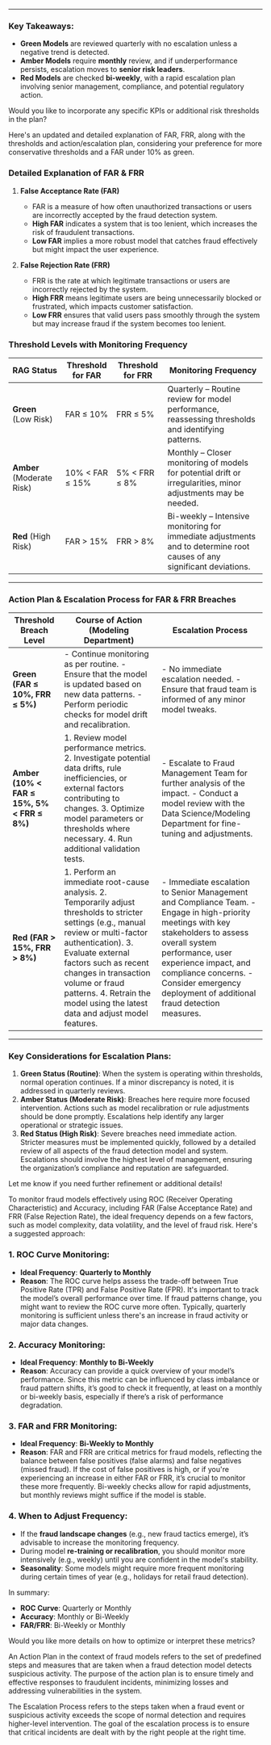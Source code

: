 
---

### **Key Takeaways:**
- **Green Models** are reviewed quarterly with no escalation unless a negative trend is detected.  
- **Amber Models** require **monthly** review, and if underperformance persists, escalation moves to **senior risk leaders**.  
- **Red Models** are checked **bi-weekly**, with a rapid escalation plan involving senior management, compliance, and potential regulatory action.  

Would you like to incorporate any specific KPIs or additional risk thresholds in the plan?



Here's an updated and detailed explanation of FAR, FRR, along with the thresholds and action/escalation plan, considering your preference for more conservative thresholds and a FAR under 10% as green.

### **Detailed Explanation of FAR & FRR**  

1. **False Acceptance Rate (FAR)**  
   - FAR is a measure of how often unauthorized transactions or users are incorrectly accepted by the fraud detection system.
   - **High FAR** indicates a system that is too lenient, which increases the risk of fraudulent transactions.
   - **Low FAR** implies a more robust model that catches fraud effectively but might impact the user experience.

2. **False Rejection Rate (FRR)**  
   - FRR is the rate at which legitimate transactions or users are incorrectly rejected by the system.
   - **High FRR** means legitimate users are being unnecessarily blocked or frustrated, which impacts customer satisfaction.
   - **Low FRR** ensures that valid users pass smoothly through the system but may increase fraud if the system becomes too lenient.

### **Threshold Levels with Monitoring Frequency**  

| **RAG Status** | **Threshold for FAR** | **Threshold for FRR** | **Monitoring Frequency** |
|----------------|-----------------------|-----------------------|--------------------------|
| **Green** (Low Risk)  | FAR ≤ 10%  | FRR ≤ 5%  | Quarterly – Routine review for model performance, reassessing thresholds and identifying patterns. |
| **Amber** (Moderate Risk)  | 10% < FAR ≤ 15%  | 5% < FRR ≤ 8%  | Monthly – Closer monitoring of models for potential drift or irregularities, minor adjustments may be needed. |
| **Red** (High Risk)  | FAR > 15%  | FRR > 8%  | Bi-weekly – Intensive monitoring for immediate adjustments and to determine root causes of any significant deviations. |

---

### **Action Plan & Escalation Process for FAR & FRR Breaches**  

| **Threshold Breach Level** | **Course of Action (Modeling Department)** | **Escalation Process** |
|--------------------------|----------------------------------------|------------------------|
| **Green (FAR ≤ 10%, FRR ≤ 5%)**  | - Continue monitoring as per routine. - Ensure that the model is updated based on new data patterns. - Perform periodic checks for model drift and recalibration. | - No immediate escalation needed. - Ensure that fraud team is informed of any minor model tweaks. |
| **Amber (10% < FAR ≤ 15%, 5% < FRR ≤ 8%)** | 1. Review model performance metrics. 2. Investigate potential data drifts, rule inefficiencies, or external factors contributing to changes. 3. Optimize model parameters or thresholds where necessary. 4. Run additional validation tests. | - Escalate to Fraud Management Team for further analysis of the impact. - Conduct a model review with the Data Science/Modeling Department for fine-tuning and adjustments. |
| **Red (FAR > 15%, FRR > 8%)** | 1. Perform an immediate root-cause analysis. 2. Temporarily adjust thresholds to stricter settings (e.g., manual review or multi-factor authentication). 3. Evaluate external factors such as recent changes in transaction volume or fraud patterns. 4. Retrain the model using the latest data and adjust model features. | - Immediate escalation to Senior Management and Compliance Team. - Engage in high-priority meetings with key stakeholders to assess overall system performance, user experience impact, and compliance concerns. - Consider emergency deployment of additional fraud detection measures. |

---

### **Key Considerations for Escalation Plans:**  
1. **Green Status (Routine)**: When the system is operating within thresholds, normal operation continues. If a minor discrepancy is noted, it is addressed in quarterly reviews.
2. **Amber Status (Moderate Risk)**: Breaches here require more focused intervention. Actions such as model recalibration or rule adjustments should be done promptly. Escalations help identify any larger operational or strategic issues.
3. **Red Status (High Risk)**: Severe breaches need immediate action. Stricter measures must be implemented quickly, followed by a detailed review of all aspects of the fraud detection model and system. Escalations should involve the highest level of management, ensuring the organization’s compliance and reputation are safeguarded.

Let me know if you need further refinement or additional details!




















To monitor fraud models effectively using ROC (Receiver Operating Characteristic) and Accuracy, including FAR (False Acceptance Rate) and FRR (False Rejection Rate), the ideal frequency depends on a few factors, such as model complexity, data volatility, and the level of fraud risk. Here's a suggested approach:

### 1. **ROC Curve Monitoring**:
   - **Ideal Frequency**: **Quarterly to Monthly**
   - **Reason**: The ROC curve helps assess the trade-off between True Positive Rate (TPR) and False Positive Rate (FPR). It's important to track the model’s overall performance over time. If fraud patterns change, you might want to review the ROC curve more often. Typically, quarterly monitoring is sufficient unless there's an increase in fraud activity or major data changes.

### 2. **Accuracy Monitoring**:
   - **Ideal Frequency**: **Monthly to Bi-Weekly**
   - **Reason**: Accuracy can provide a quick overview of your model’s performance. Since this metric can be influenced by class imbalance or fraud pattern shifts, it’s good to check it frequently, at least on a monthly or bi-weekly basis, especially if there’s a risk of performance degradation.

### 3. **FAR and FRR Monitoring**:
   - **Ideal Frequency**: **Bi-Weekly to Monthly**
   - **Reason**: FAR and FRR are critical metrics for fraud models, reflecting the balance between false positives (false alarms) and false negatives (missed fraud). If the cost of false positives is high, or if you're experiencing an increase in either FAR or FRR, it’s crucial to monitor these more frequently. Bi-weekly checks allow for rapid adjustments, but monthly reviews might suffice if the model is stable.

### 4. **When to Adjust Frequency**:
   - If the **fraud landscape changes** (e.g., new fraud tactics emerge), it’s advisable to increase the monitoring frequency.
   - During model **re-training or recalibration**, you should monitor more intensively (e.g., weekly) until you are confident in the model's stability.
   - **Seasonality**: Some models might require more frequent monitoring during certain times of year (e.g., holidays for retail fraud detection).

In summary:
- **ROC Curve**: Quarterly or Monthly
- **Accuracy**: Monthly or Bi-Weekly
- **FAR/FRR**: Bi-Weekly or Monthly

Would you like more details on how to optimize or interpret these metrics?


An Action Plan in the context of fraud models refers to the set of predefined steps and measures that are taken when a fraud detection model detects suspicious activity. The purpose of the action plan is to ensure timely and effective responses to fraudulent incidents, minimizing losses and addressing vulnerabilities in the system.

The Escalation Process refers to the steps taken when a fraud event or suspicious activity exceeds the scope of normal detection and requires higher-level intervention. The goal of the escalation process is to ensure that critical incidents are dealt with by the right people at the right time.






























